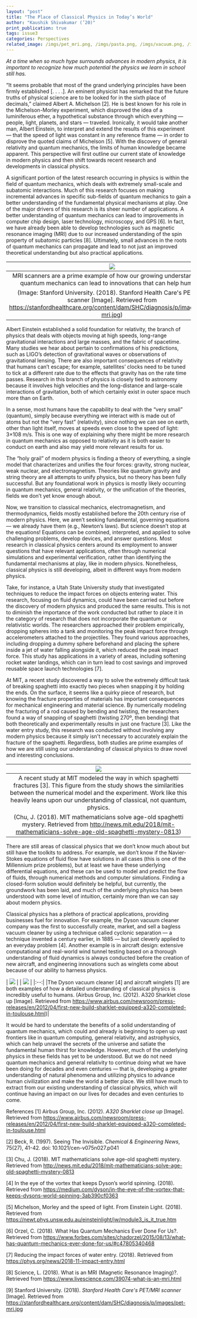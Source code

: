 ```yaml
---
layout: "post"
title: "The Place of Classical Physics in Today’s World"
author: "Kaushik Shivakumar (’20)"
print_publication: true
tags: issue3
categories: Perspectives
related_image: /imgs/pet_mri.png, /imgs/pasta.png, /imgs/vacuum.png, /imgs/plane_wing.png
---
```


*At a time when so much hype surrounds advances in modern physics, it is important to recognize how much potential the physics we learn in school still has.*

<!--excerpt-->
“It seems probable that most of the grand underlying principles have been firmly established [. . . .]. An eminent physicist has remarked that the future truths of physical science are to be looked for in the sixth place of decimals,” claimed Albert A. Michelson [2]. He is best known for his role in the Michelson-Morley experiment, which disproved the idea of a luminiferous ether, a hypothetical substance through which everything — people, light, planets, and stars — traveled. Ironically, it would take another man, Albert Einstein, to interpret and extend the results of this experiment — that the speed of light was constant in any reference frame — in order to disprove the quoted claims of Michelson [5]. With the discovery of general relativity and quantum mechanics, the limits of human knowledge became apparent. This perspective will first outline our current state of knowledge in modern physics and then shift towards recent research and developments in classical physics.

A significant portion of the latest research occurring in physics is within the field of quantum mechanics, which deals with extremely small-scale and subatomic interactions. Much of this research focuses on making incremental advances in specific sub-fields of quantum mechanics to gain a better understanding of the fundamental physical mechanisms at play. One of the major drivers of this research is its sheer number of applications. A better understanding of quantum mechanics can lead to improvements in computer chip design, laser technology, microscopy, and GPS [6]. In fact, we have already been able to develop technologies such as magnetic resonance imaging (MRI) due to our increased understanding of the spin property of subatomic particles [8]. Ultimately, small advances in the roots of quantum mechanics can propagate and lead to not just an improved theoretical understanding but also practical applications.


| ![](/imgs/pet_mri.png) | 
|:--:| 
|MRI scanners are a prime example of how our growing understanding of quantum mechanics can lead to innovations that can help humans.
(Image: Stanford University. (2018). Stanford Health Care's PET/MRI scanner [Image]. Retrieved from https://stanfordhealthcare.org/content/dam/SHC/diagnosis/p/images/pet-mri.jpg)|

Albert Einstein established a solid foundation for relativity, the branch of physics that deals with objects moving at high speeds, long-range gravitational interactions and large masses, and the fabric of spacetime. Many studies we hear about pertain to confirmations of his predictions, such as LIGO’s detection of gravitational waves or observations of gravitational lensing. There are also important consequences of relativity that humans can’t escape; for example, satellites’ clocks need to be tuned to tick at a different rate due to the effects that gravity has on the rate time passes. Research in this branch of physics is closely tied to astronomy because it involves high velocities and the long-distance and large-scale interactions of gravitation, both of which certainly exist in outer space much more than on Earth.

In a sense, most humans have the capability to deal with the “very small” (quantum), simply because everything we interact with is made out of atoms but not the “very fast” (relativity), since nothing we can see on earth, other than light itself, moves at speeds even close to the speed of light: 3×108 m/s. This is one way of explaining why there might be more research in quantum mechanics as opposed to relativity as it is both easier to conduct on earth and also may yield more relevant results for us.

The “holy grail” of modern physics is finding a theory of everything, a single model that characterizes and unifies the four forces: gravity, strong nuclear, weak nuclear, and electromagnetism. Theories like quantum gravity and string theory are all attempts to unify physics, but no theory has been fully successful. But any foundational work in physics is mostly likely occurring in quantum mechanics, general relativity, or the unification of the theories, fields we don’t yet know enough about.

Now, we transition to classical mechanics, electromagnetism, and thermodynamics, fields mostly established before the 20th century rise of modern physics. Here, we aren’t seeking fundamental, governing equations — we already have them (e.g., Newton’s laws). But science doesn’t stop at the equations! Equations can be combined, interpreted, and applied to solve challenging problems, develop devices, and answer questions. Most research in classical physics centers around its employment to answer questions that have relevant applications, often through numerical simulations and experimental verification, rather than identifying the fundamental mechanisms at play, like in modern physics. Nonetheless, classical physics is still developing, albeit in different ways from modern physics.

Take, for instance, a Utah State University study that investigated techniques to reduce the impact forces on objects entering water. This research, focusing on fluid dynamics, could have been carried out before the discovery of modern physics and produced the same results. This is not to diminish the importance of the work conducted but rather to place it in the category of research that does not incorporate the quantum or relativistic worlds. The researchers approached their problem empirically, dropping spheres into a tank and monitoring the peak impact force through accelerometers attached to the projectiles. They found various approaches, including dropping a dummy sphere beforehand and placing the sphere inside a jet of water falling alongside it, which reduced the peak impact force. This study has applications in a variety of areas, including softening rocket water landings, which can in turn lead to cost savings and improved reusable space launch technologies [7]. 

At MIT, a recent study discovered a way to solve the extremely difficult task of breaking spaghetti into exactly two pieces when snapping it by holding the ends. On the surface, it seems like a quirky piece of research, but knowing the fracture properties of materials has important consequences for mechanical engineering and material science. By numerically modeling the fracturing of a rod caused by bending and twisting, the researchers found a way of snapping of spaghetti (twisting 270º, then bending) that both theoretically and experimentally results in just one fracture [3]. Like the water entry study, this research was conducted without involving any modern physics because it simply isn't necessary to accurately explain the fracture of the spaghetti. Regardless, both studies are prime examples of how we are still using our understanding of classical physics to draw novel and interesting conclusions.


| ![](/imgs/pasta.png) | 
|:--:| 
|A recent study at MIT modeled the way in which spaghetti fractures [3]. This figure from the study shows the similarities between the numerical model and the experiment. Work like this heavily leans upon our understanding of classical, not quantum, physics.
(Chu, J. (2018). MIT mathematicians solve age-old spaghetti mystery. Retrieved from http://news.mit.edu/2018/mit-mathematicians-solve-age-old-spaghetti-mystery-0813)|

There are still areas of classical physics that we don’t know much about but still have the toolkits to address. For example, we don’t know if the Navier-Stokes equations of fluid flow have solutions in all cases (this is one of the Millennium prize problems), but at least we have these underlying differential equations, and these can be used to model and predict the flow of fluids, through numerical methods and computer simulations. Finding a closed-form solution would definitely be helpful, but currently, the groundwork has been laid, and much of the underlying physics has been understood with some level of intuition, certainly more than we can say about modern physics.

Classical physics has a plethora of practical applications, providing businesses fuel for innovation. For example, the Dyson vacuum cleaner company was the first to successfully create, market, and sell a bagless vacuum cleaner by using a technique called cyclonic separation — a technique invented a century earlier, in 1885 — but just cleverly applied to an everyday problem [4]. Another example is in aircraft design: extensive computational and real-world wind tunnel testing based on a thorough understanding of fluid dynamics is always conducted before the creation of new aircraft, and engineering innovations such as winglets come about because of our ability to harness physics.

| ![](/imgs/vacuum.png) |
| ![](/imgs/plane_wing.png) | 
|:--:| 
|The Dyson vacuum cleaner [4] and aircraft winglets [1] are both examples of how a detailed understanding of classical physics is incredibly useful to humans.
(Airbus Group, Inc. (2012). A320 Sharklet close up [Image]. Retrieved from https://www.airbus.com/newsroom/press-releases/en/2012/04/first-new-build-sharklet-equipped-a320-completed-in-toulouse.html)|

It would be hard to understate the benefits of a solid understanding of quantum mechanics, which could and already is beginning to open up vast frontiers like in quantum computing, general relativity, and astrophysics, which can help unravel the secrets of the universe and satiate the fundamental human thirst for knowledge. However, much of the underlying physics in these fields has yet to be understood. But we do not need quantum mechanics and general relativity to continue doing what we have been doing for decades and even centuries — that is, developing a greater understanding of natural phenomena and utilizing physics to advance human civilization and make the world a better place. We still have much to extract from our existing understanding of classical physics, which will continue having an impact on our lives for decades and even centuries to come.

References
[1] Airbus Group, Inc. (2012). _A320 Sharklet close up_ [Image]. Retrieved from https://www.airbus.com/newsroom/press-releases/en/2012/04/first-new-build-sharklet-equipped-a320-completed-in-toulouse.html

[2] Beck, R. (1997). Seeing The Invisible. _Chemical & Engineering News_, 75(27), 41-42. doi: 10.1021/cen-v075n027.p041

[3] Chu, J. (2018). MIT mathematicians solve age-old spaghetti mystery. Retrieved from http://news.mit.edu/2018/mit-mathematicians-solve-age-old-spaghetti-mystery-0813

[4] In the eye of the vortex that keeps Dyson’s world spinning. (2018). Retrieved from https://medium.com/dyson/in-the-eye-of-the-vortex-that-keeps-dysons-world-spinning-3ab390cf0363

[5] Michelson, Morley and the speed of light. From Einstein Light. (2018). Retrieved from https://newt.phys.unsw.edu.au/einsteinlight/jw/module3_is_it_true.htm

[6] Orzel, C. (2018). What Has Quantum Mechanics Ever Done For Us?. Retrieved from https://www.forbes.com/sites/chadorzel/2015/08/13/what-has-quantum-mechanics-ever-done-for-us/#c47805340468

[7] Reducing the impact forces of water entry. (2018). Retrieved from https://phys.org/news/2018-11-impact-entry.html

[8] Science, L. (2018). What is an MRI (Magnetic Resonance Imaging)?. Retrieved from https://www.livescience.com/39074-what-is-an-mri.html

[9] Stanford University. (2018). _Stanford Health Care's PET/MRI scanner_ [Image]. Retrieved from https://stanfordhealthcare.org/content/dam/SHC/diagnosis/p/images/pet-mri.jpg
